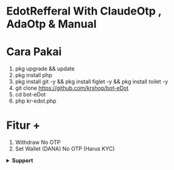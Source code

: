 # EdotRefferal With ClaudeOtp , AdaOtp & Manual
# Cara Pakai
1. pkg upgrade && update
2. pkg install php
3. pkg install git -y && pkg install figlet -y && pkg install toilet -y
4. git clone https://github.com/krshop/bot-eDot
5. cd bot-eDot
6. php kr-edot.php

# Fitur +
1. Withdraw No OTP
2. Set Wallet (DANA) No OTP (Harus KYC)



</details>
<details>
    <summary><b> Support</b></summary><br/>


 <a href="https://t.me/HaryZafeny"> Telegram</a>

</p>
</details>
